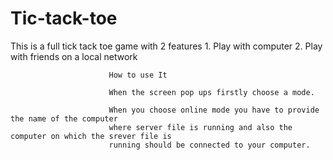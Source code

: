 # Tic-tack-toe
This is a full tick tack toe game with 2 features  1. Play with computer  2. Play with friends on a local network
                          
                          How to use It
                          
                          When the screen pop ups firstly choose a mode.
                          
                          When you choose online mode you have to provide the name of the computer 
                          where server file is running and also the computer on which the srever file is
                          running should be connected to your computer.
